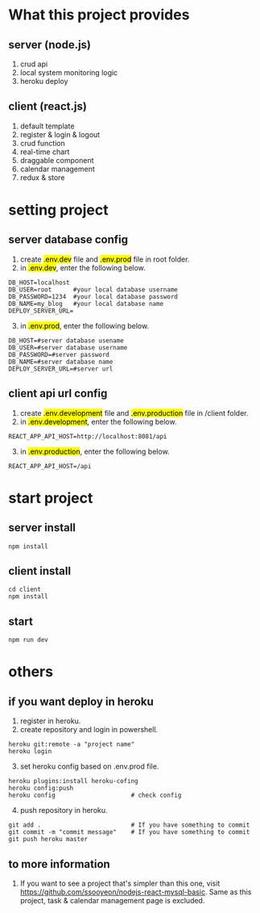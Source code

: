 # What this project provides

## server (node.js)

1. crud api
2. local system monitoring logic
3. heroku deploy

## client (react.js)

1. default template
2. register & login & logout
3. crud function
4. real-time chart
5. draggable component
6. calendar management
7. redux & store

# setting project

## server database config

1. create <mark>.env.dev</mark> file and <mark>.env.prod</mark> file in root folder.
2. in <mark>.env.dev</mark>, enter the following below.

```
DB_HOST=localhost
DB_USER=root      #your local database username
DB_PASSWORD=1234  #your local database password
DB_NAME=my_blog   #your local database name
DEPLOY_SERVER_URL=
```

3. in <mark>.env.prod</mark>, enter the following below.

```
DB_HOST=#server database usename
DB_USER=#server database username
DB_PASSWORD=#server password
DB_NAME=#server database name
DEPLOY_SERVER_URL=#server url
```

## client api url config

1. create <mark>.env.development</mark> file and <mark>.env.production</mark> file in /client folder.
2. in <mark>.env.development</mark>, enter the following below.

```
REACT_APP_API_HOST=http://localhost:8081/api
```

3. in <mark>.env.production</mark>, enter the following below.

```
REACT_APP_API_HOST=/api
```

# start project

## server install

```
npm install
```

## client install

```
cd client
npm install
```

## start

```
npm run dev
```

# others

## if you want deploy in heroku

1. register in heroku.
2. create repository and login in powershell.

```
heroku git:remote -a "project name"
heroku login
```

3. set heroku config based on .env.prod file.

```
heroku plugins:install heroku-cofing
heroku config:push
heroku config                     # check config
```

4. push repository in heroku.

```
git add .                         # If you have something to commit
git commit -m "commit message"    # If you have something to commit
git push heroku master
```

## to more information

1. If you want to see a project that's simpler than this one, visit https://github.com/ssooyeon/nodejs-react-mysql-basic. Same as this project, task & calendar management page is excluded.
